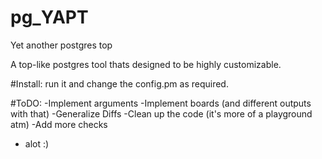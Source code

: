 # pg_YAPT
Yet another postgres top

A top-like postgres tool thats designed to be highly customizable.

#Install:
run it and change the config.pm as required.

#ToDO:
-Implement arguments
-Implement boards (and different outputs with that)
-Generalize Diffs
-Clean up the code (it's more of a playground atm)
-Add more checks
- alot :)
